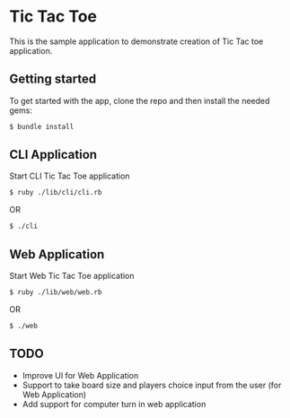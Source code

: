 # Tic Tac Toe

This is the sample application to demonstrate creation of Tic Tac toe application.

## Getting started
To get started with the app, clone the repo and then install the needed gems:

```sh
$ bundle install
```

## CLI Application

Start CLI Tic Tac Toe application 

```sh
$ ruby ./lib/cli/cli.rb
```
OR

```sh
$ ./cli
```

## Web Application
Start Web Tic Tac Toe application 

```sh
$ ruby ./lib/web/web.rb
```
OR

```sh
$ ./web
```

## TODO
- Improve UI for Web Application
- Support to take board size and players choice input from the user (for Web Application)
- Add support for computer turn in web application
